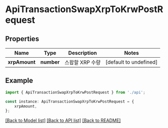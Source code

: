 # ApiTransactionSwapXrpToKrwPostRequest


## Properties

Name | Type | Description | Notes
------------ | ------------- | ------------- | -------------
**xrpAmount** | **number** | 스왑할 XRP 수량 | [default to undefined]

## Example

```typescript
import { ApiTransactionSwapXrpToKrwPostRequest } from './api';

const instance: ApiTransactionSwapXrpToKrwPostRequest = {
    xrpAmount,
};
```

[[Back to Model list]](../README.md#documentation-for-models) [[Back to API list]](../README.md#documentation-for-api-endpoints) [[Back to README]](../README.md)
